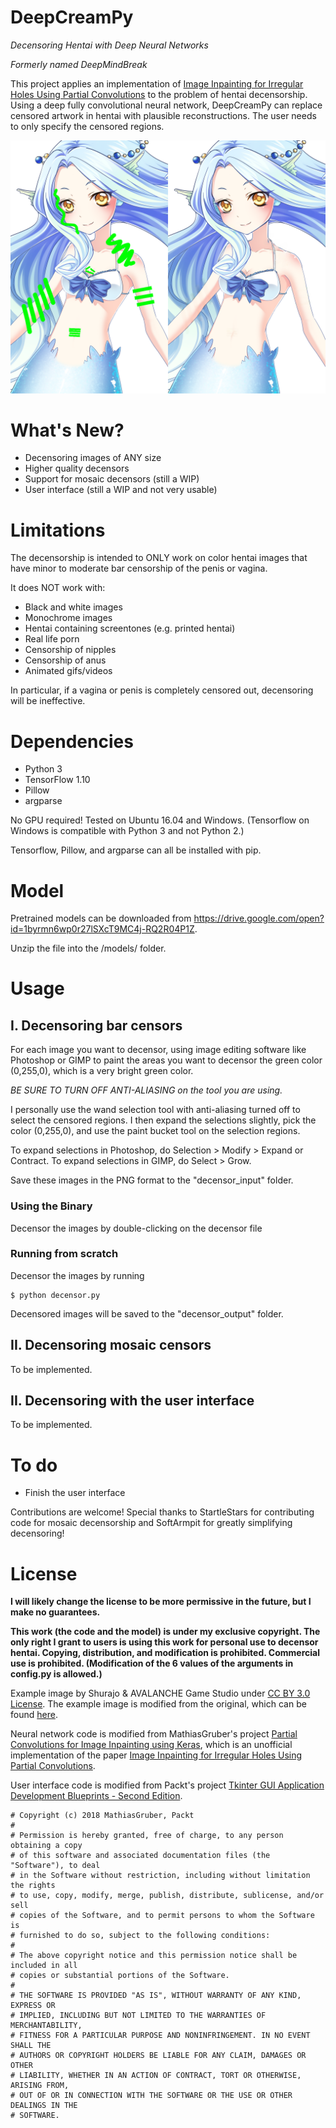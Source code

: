 # DeepCreamPy
*Decensoring Hentai with Deep Neural Networks*

*Formerly named DeepMindBreak*

This project applies an implementation of [Image Inpainting for Irregular Holes Using Partial Convolutions](https://arxiv.org/abs/1804.07723) to the problem of hentai decensorship. Using a deep fully convolutional neural network, DeepCreamPy can replace censored artwork in hentai with plausible reconstructions. The user needs to only specify the censored regions.

![Censored, decensored](/readme_images/mermaid_collage.png)

# What's New?
- Decensoring images of ANY size
- Higher quality decensors
- Support for mosaic decensors (still a WIP)
- User interface (still a WIP and not very usable)

# Limitations

The decensorship is intended to ONLY work on color hentai images that have minor to moderate bar censorship of the penis or vagina.

It does NOT work with:
- Black and white images
- Monochrome images
- Hentai containing screentones (e.g. printed hentai)
- Real life porn
- Censorship of nipples
- Censorship of anus
- Animated gifs/videos

In particular, if a vagina or penis is completely censored out, decensoring will be ineffective.

# Dependencies

- Python 3
- TensorFlow 1.10
- Pillow
- argparse

No GPU required! Tested on Ubuntu 16.04 and Windows. (Tensorflow on Windows is compatible with Python 3 and not Python 2.)

Tensorflow, Pillow, and argparse can all be installed with pip.

# Model
Pretrained models can be downloaded from https://drive.google.com/open?id=1byrmn6wp0r27lSXcT9MC4j-RQ2R04P1Z.

Unzip the file into the /models/ folder.

# Usage

## I. Decensoring bar censors

For each image you want to decensor, using image editing software like Photoshop or GIMP to paint the areas you want to decensor the green color (0,255,0), which is a very bright green color.

*BE SURE TO TURN OFF ANTI-ALIASING on the tool you are using.*

I personally use the wand selection tool with anti-aliasing turned off to select the censored regions. I then expand the selections slightly, pick the color (0,255,0), and use the paint bucket tool on the selection regions.

To expand selections in Photoshop, do Selection > Modify > Expand or Contract.
To expand selections in GIMP, do Select > Grow.

Save these images in the PNG format to the "decensor_input" folder.

### Using the Binary

Decensor the images by double-clicking on the decensor file

### Running from scratch

Decensor the images by running

```
$ python decensor.py
```

Decensored images will be saved to the "decensor_output" folder.

## II. Decensoring mosaic censors

To be implemented.

## II. Decensoring with the user interface

To be implemented.

# To do
- Finish the user interface

Contributions are welcome! Special thanks to StartleStars for contributing code for mosaic decensorship and SoftArmpit for greatly simplifying decensoring!

# License
**I will likely change the license to be more permissive in the future, but I make no guarantees.**

**This work (the code and the model) is under my exclusive copyright. The only right I grant to users is using this work for personal use to decensor hentai. Copying, distribution, and modification is prohibited. Commercial use is prohibited. (Modification of the 6 values of the arguments in config.py is allowed.)**

Example image by Shurajo & AVALANCHE Game Studio under [CC BY 3.0 License](https://creativecommons.org/licenses/by/3.0/). The example image is modified from the original, which can be found [here](https://opengameart.org/content/mermaid).

Neural network code is modified from MathiasGruber's project [Partial Convolutions for Image Inpainting using Keras](https://github.com/MathiasGruber/PConv-Keras), which is an unofficial implementation of the paper [Image Inpainting for Irregular Holes Using Partial Convolutions](https://arxiv.org/abs/1804.07723).

User interface code is modified from Packt's project [Tkinter GUI Application Development Blueprints - Second Edition](https://github.com/PacktPublishing/Tkinter-GUI-Application-Development-Blueprints-Second-Edition).


```
# Copyright (c) 2018 MathiasGruber, Packt
#
# Permission is hereby granted, free of charge, to any person obtaining a copy
# of this software and associated documentation files (the "Software"), to deal
# in the Software without restriction, including without limitation the rights
# to use, copy, modify, merge, publish, distribute, sublicense, and/or sell
# copies of the Software, and to permit persons to whom the Software is
# furnished to do so, subject to the following conditions:
#
# The above copyright notice and this permission notice shall be included in all
# copies or substantial portions of the Software.
#
# THE SOFTWARE IS PROVIDED "AS IS", WITHOUT WARRANTY OF ANY KIND, EXPRESS OR
# IMPLIED, INCLUDING BUT NOT LIMITED TO THE WARRANTIES OF MERCHANTABILITY,
# FITNESS FOR A PARTICULAR PURPOSE AND NONINFRINGEMENT. IN NO EVENT SHALL THE
# AUTHORS OR COPYRIGHT HOLDERS BE LIABLE FOR ANY CLAIM, DAMAGES OR OTHER
# LIABILITY, WHETHER IN AN ACTION OF CONTRACT, TORT OR OTHERWISE, ARISING FROM,
# OUT OF OR IN CONNECTION WITH THE SOFTWARE OR THE USE OR OTHER DEALINGS IN THE
# SOFTWARE.
```